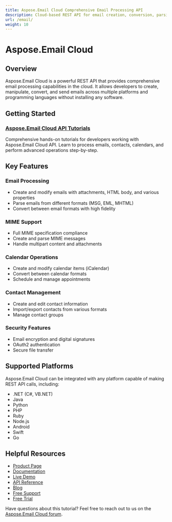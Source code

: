 ```yaml
---
title: Aspose.Email Cloud Comprehensive Email Processing API
description: Cloud-based REST API for email creation, conversion, parsing, and management across multiple platforms and programming languages.
url: /email/
weight: 10
---
```


# Aspose.Email Cloud

## Overview

Aspose.Email Cloud is a powerful REST API that provides comprehensive email processing capabilities in the cloud. It allows developers to create, manipulate, convert, and send emails across multiple platforms and programming languages without installing any software.

## Getting Started

### [Aspose.Email Cloud API Tutorials](/email/email-cloud/)

Comprehensive hands-on tutorials for developers working with Aspose.Email Cloud API. Learn to process emails, contacts, calendars, and perform advanced operations step-by-step.

## Key Features

### Email Processing
- Create and modify emails with attachments, HTML body, and various properties
- Parse emails from different formats (MSG, EML, MHTML)
- Convert between email formats with high fidelity

### MIME Support
- Full MIME specification compliance
- Create and parse MIME messages
- Handle multipart content and attachments

### Calendar Operations
- Create and modify calendar items (iCalendar)
- Convert between calendar formats
- Schedule and manage appointments

### Contact Management
- Create and edit contact information
- Import/export contacts from various formats
- Manage contact groups

### Security Features
- Email encryption and digital signatures
- OAuth2 authentication
- Secure file transfer

## Supported Platforms

Aspose.Email Cloud can be integrated with any platform capable of making REST API calls, including:

- .NET (C#, VB.NET)
- Java
- Python
- PHP
- Ruby
- Node.js
- Android
- Swift
- Go

## Helpful Resources

- [Product Page](https://products.aspose.cloud/email/)
- [Documentation](https://docs.aspose.cloud/email/)
- [Live Demo](https://products.aspose.app/email/family)
- [API Reference](https://reference.aspose.cloud/email/)
- [Blog](https://blog.aspose.cloud/category/email/)
- [Free Support](https://forum.aspose.cloud/c/email/9/)
- [Free Trial](https://dashboard.aspose.cloud/#/apps)

Have questions about this tutorial? Feel free to reach out to us on the [Aspose.Email Cloud forum](https://forum.aspose.cloud/c/email/9/).
